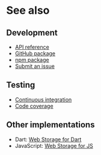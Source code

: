 # See also

## Development
- [API reference](https://dev.belin.io/ngx-webstorage.js/api)
- [GitHub package](https://github.com/cedx/ngx-webstorage.js/packages)
- [npm package](https://www.npmjs.com/package/@cedx/ngx-webstorage)
- [Submit an issue](https://github.com/cedx/ngx-webstorage.js/issues)

## Testing
- [Continuous integration](https://github.com/cedx/ngx-webstorage.js/actions)
- [Code coverage](https://coveralls.io/github/cedx/ngx-webstorage.js)

## Other implementations
- Dart: [Web Storage for Dart](https://dev.belin.io/webstorage.dart)
- JavaScript: [Web Storage for JS](https://dev.belin.io/webstorage.js)
